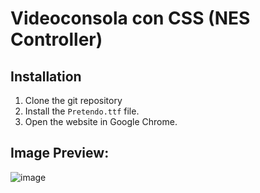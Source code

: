 
# Videoconsola con CSS (NES Controller)

## Installation
1. Clone the git repository
2. Install the ```Pretendo.ttf``` file.
3. Open the website in Google Chrome.

## Image Preview:
![image]('https://github.com/adrianfurlanc/Videoconsola-CSS/blob/master/img/Preview.png')

